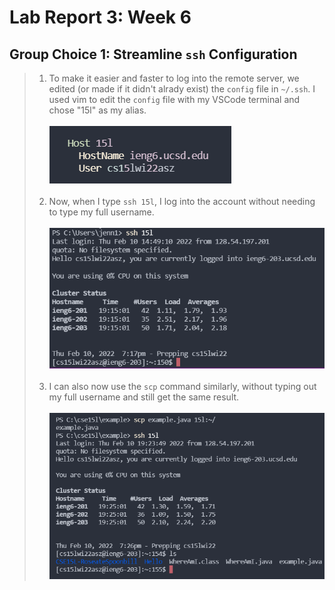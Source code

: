 # Lab Report 3: Week 6

## Group Choice 1: Streamline `ssh` Configuration
>1. To make it easier and faster to log into the remote server, we edited (or made if it didn't alrady exist) the `config` file in `~/.ssh`. I used vim to edit the `config` file with my VSCode terminal and chose "15l" as my alias. 
<br><br>
![Image](photos/ssh_config.png)
<br><br>
>2. Now, when I type `ssh 15l`, I log into the account without needing to type my full username.
<br><br>
![Image](photos/ssh_shortcut.png)
<br><br>
>3. I can also now use the `scp` command similarly, without typing out my full username and still get the same result.
<br><br>
![Image](photos/ssh_scp.png)